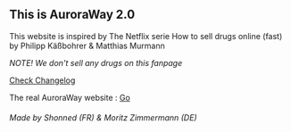 ## This is AuroraWay 2.0
This website is inspired by The Netflix serie How to sell drugs online (fast) by Philipp Käßbohrer & Matthias Murmann

*NOTE! We don't sell any drugs on this fanpage*

[Check Changelog](CHANGELOG.md)

The real AuroraWay website : [Go](http://AuroraWay.to)

###### Made by Shonned (FR) & Moritz Zimmermann (DE)
